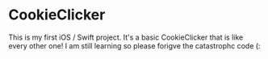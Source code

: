 # CookieClicker
This is my first iOS / Swift project. It's a basic CookieClicker that is like every other one! I am still learning so please forigve the catastrophc code (:
